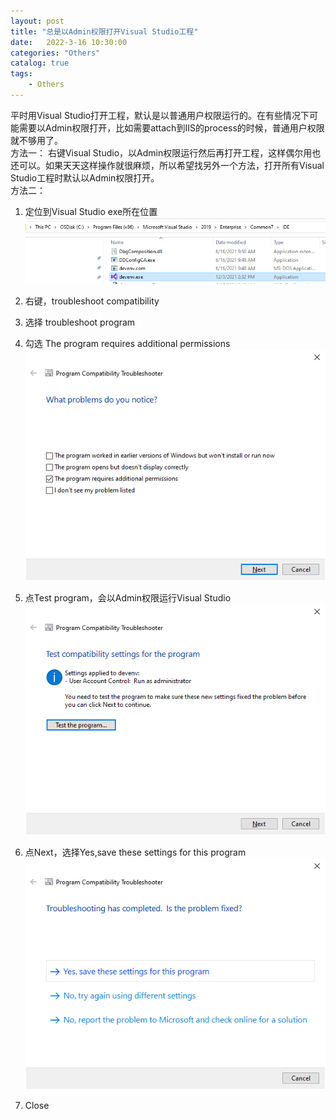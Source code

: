 ```yaml
---                
layout: post            
title: "总是以Admin权限打开Visual Studio工程"                
date:   2022-3-16 10:30:00                 
categories: "Others"                
catalog: true                
tags:                 
    - Others                
---      
```


平时用Visual Studio打开工程，默认是以普通用户权限运行的。在有些情况下可能需要以Admin权限打开，比如需要attach到IIS的process的时候，普通用户权限就不够用了。  
方法一： 右键Visual Studio，以Admin权限运行然后再打开工程，这样偶尔用也还可以。如果天天这样操作就很麻烦，所以希望找另外一个方法，打开所有Visual Studio工程时默认以Admin权限打开。  
方法二： 
1. 定位到Visual Studio exe所在位置   
![img](https://github.com/kerwenzhang/kerwenzhang.github.io/blob/master/_posts/image/vs1.png?raw=true)

2. 右键，troubleshoot compatibility
3. 选择 troubleshoot program
4. 勾选 The program requires additional permissions
![img](https://github.com/kerwenzhang/kerwenzhang.github.io/blob/master/_posts/image/vs2.png?raw=true)
5. 点Test program，会以Admin权限运行Visual Studio
![img](https://github.com/kerwenzhang/kerwenzhang.github.io/blob/master/_posts/image/vs3.png?raw=true)
6. 点Next，选择Yes,save these settings for this program
![img](https://github.com/kerwenzhang/kerwenzhang.github.io/blob/master/_posts/image/vs4.png?raw=true)
7. Close
